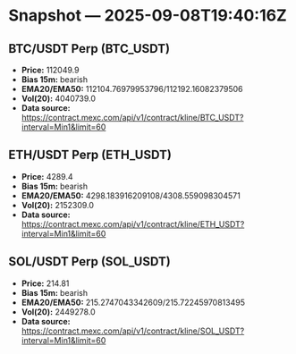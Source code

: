# Snapshot — 2025-09-08T19:40:16Z

## BTC/USDT Perp (BTC_USDT)
- **Price:** 112049.9
- **Bias 15m:** bearish
- **EMA20/EMA50:** 112104.76979953796/112192.16082379506
- **Vol(20):** 4040739.0
- **Data source:** https://contract.mexc.com/api/v1/contract/kline/BTC_USDT?interval=Min1&limit=60

## ETH/USDT Perp (ETH_USDT)
- **Price:** 4289.4
- **Bias 15m:** bearish
- **EMA20/EMA50:** 4298.183916209108/4308.559098304571
- **Vol(20):** 2152309.0
- **Data source:** https://contract.mexc.com/api/v1/contract/kline/ETH_USDT?interval=Min1&limit=60

## SOL/USDT Perp (SOL_USDT)
- **Price:** 214.81
- **Bias 15m:** bearish
- **EMA20/EMA50:** 215.2747043342609/215.72245970813495
- **Vol(20):** 2449278.0
- **Data source:** https://contract.mexc.com/api/v1/contract/kline/SOL_USDT?interval=Min1&limit=60

